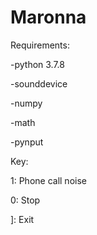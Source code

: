 # Maronna
Requirements: 

-python 3.7.8 

-sounddevice 

-numpy

-math

-pynput

Key:

1: Phone call noise

0: Stop

]: Exit

